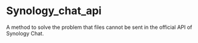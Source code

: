 # Synology_chat_api
A method to solve the problem that files cannot be sent in the official API of Synology Chat.
